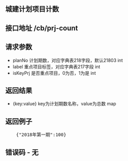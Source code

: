 ## 城建计划项目计数

## 接口地址 /cb/prj-count

## 请求参数
* planNo 计划期数，对应字典表218字段，默认21803 int
* label 重点项目标签，对应字典表217字段 int
* isKeyPrj 是否重点项目，0为否，1为是 int

## 返回结果
* {key:value} key为计划期数名称，value为总数 map


## 返回例子
<pre>
	{"2018年第一期":100}
</pre>

## 错误码 - 无
